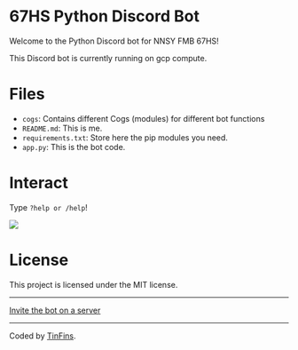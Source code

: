 # 67HS Python Discord Bot

Welcome to the Python Discord bot for NNSY FMB 67HS!

This Discord bot is currently running on gcp compute.

# Files

- `cogs`: Contains different Cogs (modules) for different bot functions
- `README.md`: This is me.
- `requirements.txt`: Store here the pip modules you need.
- `app.py`: This is the bot code.

# Interact

Type `?help or /help`!

![](https://cdn.glitch.com/0d022b8f-6258-470b-a559-0bf7d70c9c99%2Fsemper_gumby.png?v=1601089383124)

# License

This project is licensed under the MIT license.

---

[Invite the bot on a server](https://discord.com/api/oauth2/authorize?client_id=743355320277139507&permissions=8&scope=bot)

---

Coded by [TinFins](https://github.com/tinfins).

